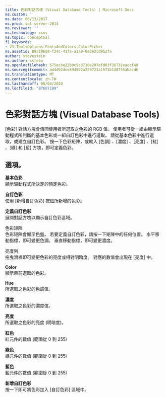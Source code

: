 ```yaml
---
title: 色彩對話方塊 (Visual Database Tools) | Microsoft Docs
ms.custom: ''
ms.date: 06/13/2017
ms.prod: sql-server-2014
ms.reviewer: ''
ms.technology: ssms
ms.topic: conceptual
f1_keywords:
- VS.ToolsOptions.FontsAndColors.ColorPicker
ms.assetid: 89a19608-f24c-41fa-a1a9-6e2e2cd952fa
author: stevestein
ms.author: sstein
ms.openlocfilehash: 575ecbe22b0c5c3710e297efd03f36731eaccf48
ms.sourcegitcommit: ad4d92dce894592a259721a1571b1d8736abacdb
ms.translationtype: MT
ms.contentlocale: zh-TW
ms.lasthandoff: 08/04/2020
ms.locfileid: "87607189"
---
```

# <a name="color-dialog-box-visual-database-tools"></a>色彩對話方塊 (Visual Database Tools)
  [色彩]  對話方塊會傳回使用者所選取之色彩的 RGB 值。 使用者可從一組由顯示驅動程式所判斷的基本色彩或一組自訂色彩中進行選取。 請從基本色彩中進行選取，或建立自訂色彩。 按一下色彩矩陣，或輸入 [色調]  、[濃度]  、[亮度]  、[紅]  、[綠]  和 [藍]  方塊，即可定義色彩。  
  
## <a name="options"></a>選項。  
 **基本色彩**  
 顯示驅動程式所決定的預定色彩。  
  
 **自訂色彩**  
 使用 [新增自訂色彩]  按鈕所新增的色彩。  
  
 **定義自訂色彩**  
 展開對話方塊以顯示自訂色彩區域。  
  
 色彩矩陣  
 色彩矩陣會顯示色盤。 若要定義自訂色彩，請按一下矩陣中的任何位置。 水平移動指標，即可變更色調。 垂直移動指標，即可變更濃度。  
  
 亮度列  
 拖曳滑桿即可變更色彩的亮度或相對明暗度。 對應的數值會出現在 [亮度]  中。  
  
 **Color**  
 顯示目前選取的色彩。  
  
 **Hue**  
 所選取之色彩的色調值。  
  
 **濃度**  
 所選取之色彩的濃度值。  
  
 **亮度**  
 所選取之色彩的亮度 (明暗度)。  
  
 **紅色**  
 紅元件的數值 (範圍從 0 到 255)  
  
 **綠色**  
 綠元件的數值 (範圍從 0 到 255)  
  
 **藍色**  
 藍元件的數值 (範圍從 0 到 255)  
  
 **新增自訂色彩**  
 按一下即可將色彩加入 [自訂色彩] 區域中。  
  
  
